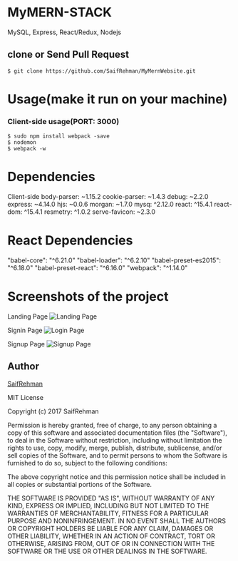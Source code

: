 # MyMERN-STACK
MySQL, Express, React/Redux, Nodejs

## clone or Send Pull Request
```terminal
$ git clone https://github.com/SaifRehman/MyMernWebsite.git
```

# Usage(make it run on your machine)
### Client-side usage(PORT: 3000)
```terminal
$ sudo npm install webpack -save
$ nodemon
$ webpack -w
```

# Dependencies
Client-side
body-parser: ~1.15.2
cookie-parser: ~1.4.3
debug: ~2.2.0
express: ~4.14.0
hjs: ~0.0.6
morgan: ~1.7.0
mysq: ^2.12.0
react: ^15.4.1
react-dom: ^15.4.1
resmetry: ^1.0.2
serve-favicon: ~2.3.0

# React Dependencies
"babel-core": "^6.21.0"
"babel-loader": "^6.2.10"
"babel-preset-es2015": "^6.18.0"
"babel-preset-react": "^6.16.0"
"webpack": "^1.14.0"

# Screenshots of the project

Landing Page
![Landing Page](http://i.imgur.com/Q4d2ND2.jpg)

Signin Page
![Login Page](http://i.imgur.com/B1hGZ5h.jpg)

Signup Page
![Signup Page](http://i.imgur.com/cWm7lCf.jpg)


## Author
[SaifRehman](SaifRehman.github.io)

MIT License

Copyright (c) 2017 SaifRehman

Permission is hereby granted, free of charge, to any person obtaining a copy
of this software and associated documentation files (the "Software"), to deal
in the Software without restriction, including without limitation the rights
to use, copy, modify, merge, publish, distribute, sublicense, and/or sell
copies of the Software, and to permit persons to whom the Software is
furnished to do so, subject to the following conditions:

The above copyright notice and this permission notice shall be included in all
copies or substantial portions of the Software.

THE SOFTWARE IS PROVIDED "AS IS", WITHOUT WARRANTY OF ANY KIND, EXPRESS OR
IMPLIED, INCLUDING BUT NOT LIMITED TO THE WARRANTIES OF MERCHANTABILITY,
FITNESS FOR A PARTICULAR PURPOSE AND NONINFRINGEMENT. IN NO EVENT SHALL THE
AUTHORS OR COPYRIGHT HOLDERS BE LIABLE FOR ANY CLAIM, DAMAGES OR OTHER
LIABILITY, WHETHER IN AN ACTION OF CONTRACT, TORT OR OTHERWISE, ARISING FROM,
OUT OF OR IN CONNECTION WITH THE SOFTWARE OR THE USE OR OTHER DEALINGS IN THE
SOFTWARE.
```
